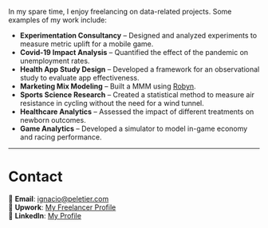 In my spare time, I enjoy freelancing on data-related projects. Some examples of my work include:  

- **Experimentation Consultancy** – Designed and analyzed experiments to measure metric uplift for a mobile game.  
- **Covid-19 Impact Analysis** – Quantified the effect of the pandemic on unemployment rates.  
- **Health App Study Design** – Developed a framework for an observational study to evaluate app effectiveness.  
- **Marketing Mix Modeling** – Built a MMM using [Robyn](https://facebookexperimental.github.io/Robyn/).  
- **Sports Science Research** – Created a statistical method to measure air resistance in cycling without the need for a wind tunnel.  
- **Healthcare Analytics** – Assessed the impact of different treatments on newborn outcomes.  
- **Game Analytics** – Developed a simulator to model in-game economy and racing performance.  

---

# Contact  

📧 **Email**: [ignacio@peletier.com](mailto:ignacio@peletier.com)  
💼 **Upwork**: [My Freelancer Profile](https://www.upwork.com/freelancers/~016a2a00974e2e2e64)  
🔗 **LinkedIn**: [My Profile](https://www.linkedin.com/in/ignacio-peletier/)  
